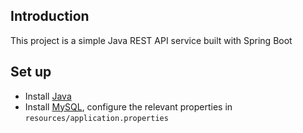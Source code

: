 
## Introduction
This project is a simple Java REST API service built with Spring Boot 

## Set up
* Install [Java](https://www.oracle.com/sg/java/technologies/javase/javase-jdk8-downloads.html)
* Install [MySQL](https://www.mysql.com/), configure the relevant properties in `resources/application.properties`